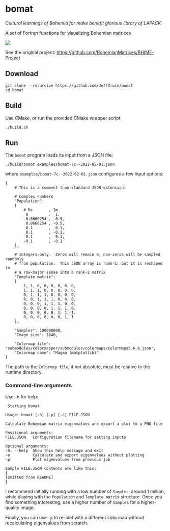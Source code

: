 
# bomat

*Cultural learnings of Bohemia for make benefit glorious library of LAPACK*

A set of Fortran functions for visualizing Bohemian matrices 

![](https://raw.githubusercontent.com/JeffIrwin/bomat/main/examples/bomat-7c--2022-02-01.png)

See the original project:  https://github.com/BohemianMatrices/BHIME-Project

## Download

    git clone --recursive https://github.com/JeffIrwin/bomat
    cd bomat

## Build

Use CMake, or run the provided CMake wrapper script:

    ./build.sh

## Run

The `bomat` program loads its input from a JSON file:

    ./build/bomat examples/bomat-7c--2022-02-01.json

where `examples/bomat-7c--2022-02-01.json` configures a few input options:

    {
    	# This is a comment (non-standard JSON extension)
        
    	# Complex numbers
    	"Population":
    	[
    		# Re       , Im
    		 0         ,  1,
    		-0.8660254 , -0.5,
    		 0.8660254 , -0.5,
    		 0.1       ,  0.1,
    		 0.1       , -0.1,
    		-0.1       ,  0.1,
    		-0.1       , -0.1
    	],
    
    	# Integers-only.  Zeros will remain 0, non-zeros will be sampled randomly
    	# from population.  This JSON array is rank-1, but it is reshaped in
    	# a row-major sense into a rank-2 matrix
    	"Template matrix":
    	[
    		1, 1, 0, 0, 0, 0, 0, 0,
    		1, 1, 1, 0, 0, 0, 0, 0,
    		0, 1, 1, 1, 0, 0, 0, 0,
    		0, 0, 1, 1, 1, 0, 0, 0,
    		0, 0, 0, 1, 1, 1, 0, 0,
    		0, 0, 0, 0, 1, 1, 1, 0,
    		0, 0, 0, 0, 0, 1, 1, 1,
    		0, 0, 0, 0, 0, 0, 1, 1
    	],
    
    	"Samples": 100000000,
    	"Image size": 3840,
    
    	"Colormap file": "submodules/colormapper/submodules/colormaps/ColorMaps5.6.0.json",
    	"Colormap name": "Magma (matplotlib)"
    }

The path to the `Colormap file`, if not absolute, must be relative to the runtime directory.

### Command-line arguments

Use `-h` for help:

     Starting bomat
    
    Usage: bomat [-h] [-p] [-e] FILE.JSON
    
    Calculate Bohemian matrix eigenvalues and export a plot to a PNG file
    
    Positional arguments:
    FILE.JSON   Configuration filename for setting inputs
    
    Optional arguments:
    -h, --help  Show this help message and exit
    -e          Calculate and export eigenvalues without plotting
    -p          Plot eigenvalues from previous job

    Sample FILE.JSON contents are like this:
    {
    [omitted from README]
    }

I recommend initially running with a low number of `Samples`, around 1 million,
while playing with the `Population` and `Template matrix` structure.  Once you
find something interesting, use a higher number of `Samples` for
a higher-quality image.

Finally, you can use `-p` to re-plot with a different colormap without
recalculating eigenvalues from scratch.

